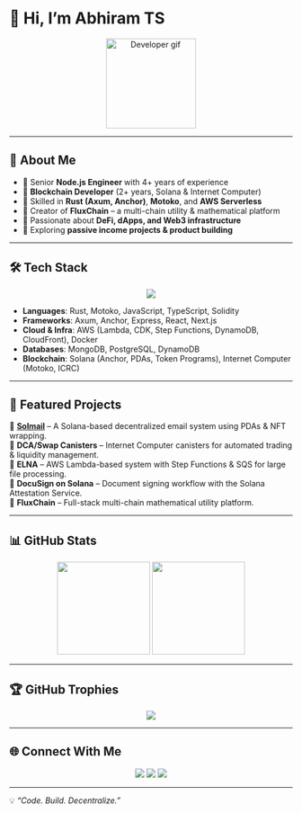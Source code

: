 # 👋 Hi, I’m Abhiram TS  

<p align="center">
  <img src="https://media.giphy.com/media/WUlplcMpOCEmTGBtBW/giphy.gif" width="160" alt="Developer gif" />
</p>

---

## 🚀 About Me  

- 🔹 Senior **Node.js Engineer** with 4+ years of experience  
- 🔹 **Blockchain Developer** (2+ years, Solana & Internet Computer)  
- 🔹 Skilled in **Rust (Axum, Anchor)**, **Motoko**, and **AWS Serverless**  
- 🔹 Creator of **FluxChain** – a multi-chain utility & mathematical platform  
- 🔹 Passionate about **DeFi, dApps, and Web3 infrastructure**  
- 🔹 Exploring **passive income projects & product building**  

---

## 🛠️ Tech Stack  

<p align="center">
  <img src="https://skillicons.dev/icons?i=js,ts,nodejs,rust,solidity,react,tailwind,aws,docker,mongodb,postgres,redis" />
</p>

- **Languages**: Rust, Motoko, JavaScript, TypeScript, Solidity  
- **Frameworks**: Axum, Anchor, Express, React, Next.js  
- **Cloud & Infra**: AWS (Lambda, CDK, Step Functions, DynamoDB, CloudFront), Docker  
- **Databases**: MongoDB, PostgreSQL, DynamoDB  
- **Blockchain**: Solana (Anchor, PDAs, Token Programs), Internet Computer (Motoko, ICRC)  

---

## 🌟 Featured Projects  

🔹 **[Solmail](https://github.com/)** – A Solana-based decentralized email system using PDAs & NFT wrapping.  
🔹 **DCA/Swap Canisters** – Internet Computer canisters for automated trading & liquidity management.  
🔹 **ELNA** – AWS Lambda-based system with Step Functions & SQS for large file processing.  
🔹 **DocuSign on Solana** – Document signing workflow with the Solana Attestation Service.  
🔹 **FluxChain** – Full-stack multi-chain mathematical utility platform.  

---

## 📊 GitHub Stats  

<p align="center">
  <img src="https://github-readme-stats.vercel.app/api?username=abhiramts&show_icons=true&theme=radical&hide_border=true" height="165" />
  <img src="https://github-readme-stats.vercel.app/api/top-langs/?username=abhiramts&layout=compact&theme=radical&hide_border=true" height="165" />
</p>

---

## 🏆 GitHub Trophies  

<p align="center">
  <img src="https://github-profile-trophy.vercel.app/?username=abhiramts&theme=onedark&no-frame=true&no-bg=true&margin-w=4" />
</p>

---

## 🌐 Connect With Me  

<p align="center">
  <a href="https://www.linkedin.com/in/abhiramts" target="_blank"><img src="https://skillicons.dev/icons?i=linkedin" /></a>
  <a href="https://twitter.com/" target="_blank"><img src="https://skillicons.dev/icons?i=twitter" /></a>
  <a href="https://t.me/" target="_blank"><img src="https://skillicons.dev/icons?i=telegram" /></a>
</p>

---

💡 *“Code. Build. Decentralize.”*
